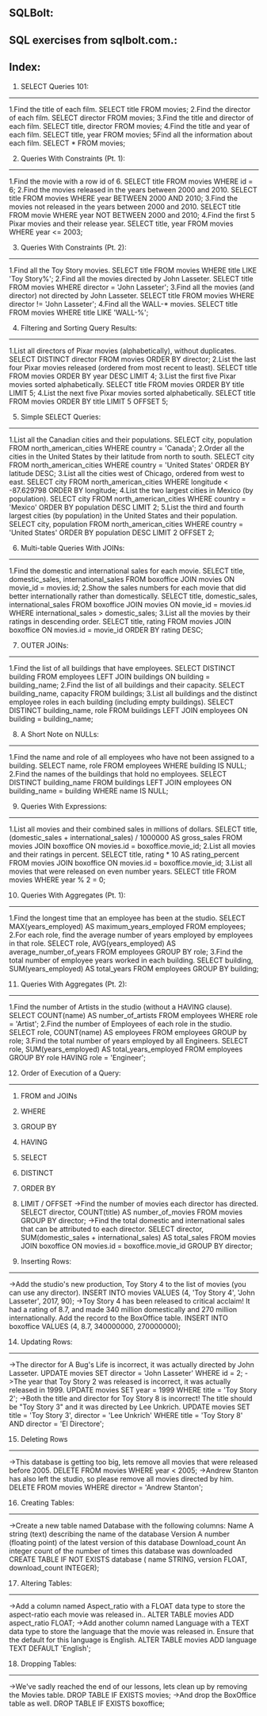 SQLBolt:
--------


SQL exercises from sqlbolt.com.:
--------------------------------

Index:
------

01. SELECT Queries 101:
-----------------------
1.Find the title of each film.
SELECT title
  FROM movies;
2.Find the director of each film.
SELECT director
  FROM movies;
3.Find the title and director of each film.
SELECT title, director
  FROM movies;
4.Find the title and year of each film.
SELECT title, year
  FROM movies;
5Find all the information about each film.
SELECT *
  FROM movies;
  
2. Queries With Constraints (Pt. 1):
------------------------------------

1.Find the movie with a row id of 6.
SELECT title
  FROM movies
 WHERE id = 6;
2.Find the movies released in the years between 2000 and 2010.
SELECT title
  FROM movies
 WHERE year BETWEEN 2000 AND 2010;
3.Find the movies not released in the years between 2000 and 2010.
SELECT title
  FROM movie
 WHERE year NOT BETWEEN 2000 and 2010;
4.Find the first 5 Pixar movies and their release year.
SELECT title, year
  FROM movies
 WHERE year <= 2003;
 
3. Queries With Constraints (Pt. 2):
------------------------------------
1.Find all the Toy Story movies.
SELECT title
  FROM movies
 WHERE title LIKE 'Toy Story%';
2.Find all the movies directed by John Lasseter.
SELECT title
  FROM movies
 WHERE director = 'John Lasseter';
3.Find all the movies (and director) not directed by John Lasseter.
SELECT title
  FROM movies
 WHERE director != 'John Lasseter';
4.Find all the WALL-* movies.
SELECT title
  FROM movies
 WHERE title LIKE 'WALL-%';
 
4. Filtering and Sorting Query Results:
---------------------------------------
1.List all directors of Pixar movies (alphabetically), without duplicates.
  SELECT DISTINCT director
    FROM movies
ORDER BY director;
2.List the last four Pixar movies released (ordered from most recent to least).
  SELECT title
    FROM movies
ORDER BY year DESC
   LIMIT 4;
3.List the first five Pixar movies sorted alphabetically.
  SELECT title
    FROM movies
ORDER BY title
   LIMIT 5;
4.List the next five Pixar movies sorted alphabetically.
  SELECT title
    FROM movies
ORDER BY title
   LIMIT 5 OFFSET 5;
   
5. Simple SELECT Queries:
--------------------------
1.List all the Canadian cities and their populations.
  SELECT city, population
    FROM north_american_cities
   WHERE country = 'Canada';
2.Order all the cities in the United States by their latitude from north to south.
  SELECT city
    FROM north_american_cities
   WHERE country = 'United States'
ORDER BY latitude DESC;
3.List all the cities west of Chicago, ordered from west to east.
  SELECT city
    FROM north_american_cities
   WHERE longitude < -87.629798
ORDER BY longitude;
4.List the two largest cities in Mexico (by population).
  SELECT city
    FROM north_american_cities
   WHERE country = 'Mexico'
ORDER BY population DESC
   LIMIT 2;
5.List the third and fourth largest cities (by population) in the United States and their population.
   SELECT city, population
   FROM north_american_cities
   WHERE country = 'United States'
   ORDER BY population DESC
   LIMIT 2 OFFSET 2;
   
6. Multi-table Queries With JOINs:
----------------------------------
 1.Find the domestic and international sales for each movie.
  SELECT title, domestic_sales, international_sales
  FROM boxoffice
  JOIN movies ON movie_id = movies.id;
2.Show the sales numbers for each movie that did better internationally rather than domestically.
  SELECT title, domestic_sales, international_sales
  FROM boxoffice
  JOIN movies ON movie_id = movies.id
  WHERE international_sales > domestic_sales;
3.List all the movies by their ratings in descending order.
  SELECT title, rating
  FROM movies
  JOIN boxoffice ON movies.id = movie_id
  ORDER BY rating DESC;
  
7. OUTER JOINs:
---------------
1.Find the list of all buildings that have employees.
   SELECT DISTINCT building
     FROM employees
LEFT JOIN buildings ON building = building_name;
2.Find the list of all buildings and their capacity.
SELECT building_name, capacity
  FROM buildings;
3.List all buildings and the distinct employee roles in each building (including empty buildings).
   SELECT DISTINCT building_name, role
     FROM buildings
LEFT JOIN employees ON building = building_name;

8. A Short Note on NULLs:
-------------------------
1.Find the name and role of all employees who have not been assigned to a building.
SELECT name, role
  FROM employees
 WHERE building IS NULL;
2.Find the names of the buildings that hold no employees.
  SELECT DISTINCT building_name
  FROM buildings
  LEFT JOIN employees ON building_name = building
  WHERE name IS NULL;
    
9. Queries With Expressions:
----------------------------
1.List all movies and their combined sales in millions of dollars.
SELECT title,
       (domestic_sales + international_sales) / 1000000 AS gross_sales
  FROM movies
  JOIN boxoffice ON movies.id = boxoffice.movie_id;
2.List all movies and their ratings in percent.
  SELECT title,
  rating * 10 AS rating_percent
  FROM movies
  JOIN boxoffice ON movies.id = boxoffice.movie_id;
3.List all movies that were released on even number years.
  SELECT title
  FROM movies
  WHERE year % 2 = 0;
 
10. Queries With Aggregates (Pt. 1):
------------------------------------
1.Find the longest time that an employee has been at the studio.
  SELECT MAX(years_employed) AS maximum_years_employed
  FROM employees;
2.For each role, find the average number of years employed by employees in that role.
  SELECT role,
  AVG(years_employed) AS average_number_of_years
  FROM employees
  GROUP BY role;
3.Find the total number of employee years worked in each building.
  SELECT building,
  SUM(years_employed) AS total_years
  FROM employees
  GROUP BY building;

11. Queries With Aggregates (Pt. 2):
------------------------------------
1.Find the number of Artists in the studio (without a HAVING clause).
SELECT COUNT(name) AS number_of_artists
  FROM employees
 WHERE role = 'Artist';
2.Find the number of Employees of each role in the studio.
  SELECT role,
  COUNT(name) AS employees
  FROM employees
  GROUP by role;
3.Find the total number of years employed by all Engineers.
  SELECT role,
  SUM(years_employed) AS total_years_employed
  FROM employees
  GROUP BY role
  HAVING role = 'Engineer';
  
12. Order of Execution of a Query:
-----------------------------------
1. FROM and JOINs
2. WHERE
3. GROUP BY
4. HAVING
5. SELECT
6. DISTINCT
7. ORDER BY
8. LIMIT / OFFSET
->Find the number of movies each director has directed.
  SELECT director,
  COUNT(title) AS number_of_movies
  FROM movies
  GROUP BY director;
->Find the total domestic and international sales that can be attributed to each director.
  SELECT director,
  SUM(domestic_sales + international_sales) AS total_sales
  FROM movies
  JOIN boxoffice ON movies.id = boxoffice.movie_id
  GROUP BY director;

13. Inserting Rows:
--------------------
->Add the studio's new production, Toy Story 4 to the list of movies (you can use any director).
INSERT INTO movies
VALUES (4, 'Toy Story 4', 'John Lasseter', 2017, 90);
->Toy Story 4 has been released to critical acclaim! It had a rating of 8.7, and made 340 million domestically and 270 million internationally. Add the record to the BoxOffice table.
INSERT INTO boxoffice
VALUES (4, 8.7, 340000000, 270000000);

14. Updating Rows:
------------------
->The director for A Bug's Life is incorrect, it was actually directed by John Lasseter.
UPDATE movies
   SET director = 'John Lasseter'
 WHERE id = 2;
->The year that Toy Story 2 was released is incorrect, it was actually released in 1999.
UPDATE movies
   SET year = 1999
 WHERE title = 'Toy Story 2';
->Both the title and director for Toy Story 8 is incorrect! The title should be "Toy Story 3" and it was directed by Lee Unkrich.
UPDATE movies
   SET title = 'Toy Story 3',
       director = 'Lee Unkrich'
 WHERE title = 'Toy Story 8'
   AND director = 'El Directore';
   
15. Deleting Rows
-----------------
->This database is getting too big, lets remove all movies that were released before 2005.
DELETE FROM movies
 WHERE year < 2005;
->Andrew Stanton has also left the studio, so please remove all movies directed by him.
DELETE FROM movies
 WHERE director = 'Andrew Stanton';
 
16. Creating Tables:
--------------------
->Create a new table named Database with the following columns:
Name A string (text) describing the name of the database
Version A number (floating point) of the latest version of this database
Download_count An integer count of the number of times this database was downloaded
CREATE TABLE IF NOT EXISTS database (
       name STRING,
       version FLOAT,
       download_count INTEGER);
       
17. Altering Tables:
-------------------
->Add a column named Aspect_ratio with a FLOAT data type to store the aspect-ratio each movie was released in..
ALTER TABLE movies
  ADD aspect_ratio FLOAT;
->Add another column named Language with a TEXT data type to store the language that the movie was released in. Ensure that the default for this language is English.
ALTER TABLE movies
  ADD language TEXT DEFAULT 'English';
  
18. Dropping Tables:
--------------------
->We've sadly reached the end of our lessons, lets clean up by removing the Movies table.
DROP TABLE IF EXISTS movies;
->And drop the BoxOffice table as well.
DROP TABLE IF EXISTS boxoffice;
